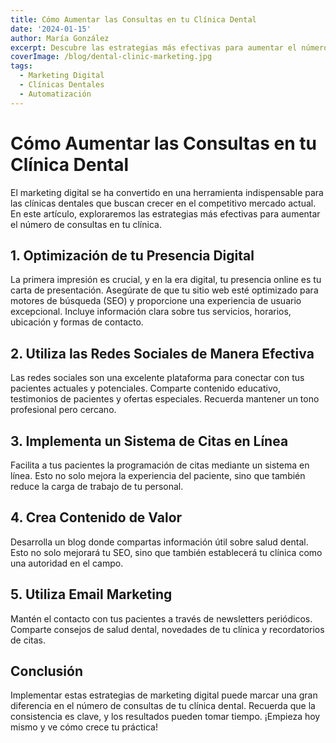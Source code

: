 ```yaml
---
title: Cómo Aumentar las Consultas en tu Clínica Dental
date: '2024-01-15'
author: María González
excerpt: Descubre las estrategias más efectivas para aumentar el número de consultas en tu clínica dental utilizando marketing digital y automatización.
coverImage: /blog/dental-clinic-marketing.jpg
tags:
  - Marketing Digital
  - Clínicas Dentales
  - Automatización
---
```


# Cómo Aumentar las Consultas en tu Clínica Dental

El marketing digital se ha convertido en una herramienta indispensable para las clínicas dentales que buscan crecer en el competitivo mercado actual. En este artículo, exploraremos las estrategias más efectivas para aumentar el número de consultas en tu clínica.

## 1. Optimización de tu Presencia Digital

La primera impresión es crucial, y en la era digital, tu presencia online es tu carta de presentación. Asegúrate de que tu sitio web esté optimizado para motores de búsqueda (SEO) y proporcione una experiencia de usuario excepcional. Incluye información clara sobre tus servicios, horarios, ubicación y formas de contacto.

## 2. Utiliza las Redes Sociales de Manera Efectiva

Las redes sociales son una excelente plataforma para conectar con tus pacientes actuales y potenciales. Comparte contenido educativo, testimonios de pacientes y ofertas especiales. Recuerda mantener un tono profesional pero cercano.

## 3. Implementa un Sistema de Citas en Línea

Facilita a tus pacientes la programación de citas mediante un sistema en línea. Esto no solo mejora la experiencia del paciente, sino que también reduce la carga de trabajo de tu personal.

## 4. Crea Contenido de Valor

Desarrolla un blog donde compartas información útil sobre salud dental. Esto no solo mejorará tu SEO, sino que también establecerá tu clínica como una autoridad en el campo.

## 5. Utiliza Email Marketing

Mantén el contacto con tus pacientes a través de newsletters periódicos. Comparte consejos de salud dental, novedades de tu clínica y recordatorios de citas.

## Conclusión

Implementar estas estrategias de marketing digital puede marcar una gran diferencia en el número de consultas de tu clínica dental. Recuerda que la consistencia es clave, y los resultados pueden tomar tiempo. ¡Empieza hoy mismo y ve cómo crece tu práctica!

